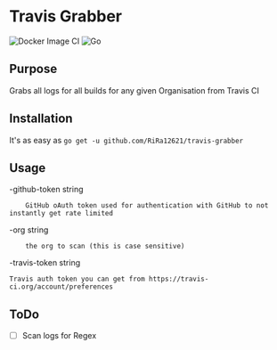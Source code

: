 # Travis Grabber
![Docker Image CI](https://github.com/RiRa12621/travis-grabber/workflows/Docker%20Image%20CI/badge.svg)
![Go](https://github.com/RiRa12621/travis-grabber/workflows/Go/badge.svg)

## Purpose
Grabs all logs for all builds for any given Organisation from Travis CI

## Installation
It's as easy as 
`go get -u github.com/RiRa12621/travis-grabber`

## Usage

  -github-token string

        GitHub oAuth token used for authentication with GitHub to not instantly get rate limited

  -org string

        the org to scan (this is case sensitive)

  -travis-token string

	Travis auth token you can get from https://travis-ci.org/account/preferences


## ToDo

- [ ] Scan logs for Regex
